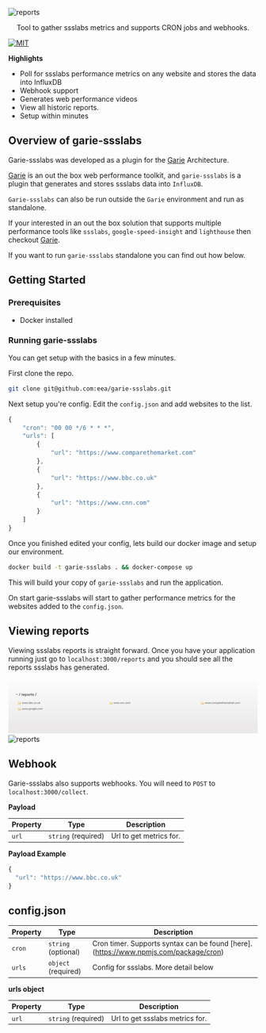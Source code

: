 ![reports](./screenshots/ssslabs-logo.png 'Reports')

<p align="center">
  <p align="center">Tool to gather ssslabs metrics and supports CRON jobs and webhooks.<p>
    <a href="https://opensource.org/licenses/MIT"><img src="https://img.shields.io/badge/License-MIT-yellow.svg" alt="MIT"></a>
  </p>
</p>

**Highlights**

-   Poll for ssslabs performance metrics on any website and stores the data into InfluxDB
-   Webhook support
-   Generates web performance videos
-   View all historic reports.
-   Setup within minutes

## Overview of garie-ssslabs

Garie-ssslabs was developed as a plugin for the [Garie](https://github.com/boyney123/garie) Architecture.

[Garie](https://github.com/boyney123/garie) is an out the box web performance toolkit, and `garie-ssslabs` is a plugin that generates and stores ssslabs data into `InfluxDB`.

`Garie-ssslabs` can also be run outside the `Garie` environment and run as standalone.

If your interested in an out the box solution that supports multiple performance tools like `ssslabs`, `google-speed-insight` and `lighthouse` then checkout [Garie](https://github.com/boyney123/garie).

If you want to run `garie-ssslabs` standalone you can find out how below.

## Getting Started

### Prerequisites

-   Docker installed

### Running garie-ssslabs

You can get setup with the basics in a few minutes.

First clone the repo.

```sh
git clone git@github.com:eea/garie-ssslabs.git
```

Next setup you're config. Edit the `config.json` and add websites to the list.

```javascript
{
	"cron": "00 00 */6 * * *",
	"urls": [
		{
			"url": "https://www.comparethemarket.com"
		},
		{
			"url": "https://www.bbc.co.uk"
		},
		{
			"url": "https://www.cnn.com"
		}
	]
}
```

Once you finished edited your config, lets build our docker image and setup our environment.

```sh
docker build -t garie-ssslabs . && docker-compose up
```

This will build your copy of `garie-ssslabs` and run the application.

On start garie-ssslabs will start to gather performance metrics for the websites added to the `config.json`.

## Viewing reports

Viewing ssslabs reports is straight forward. Once you have your application running just go to `localhost:3000/reports` and you should see all the reports ssslabs has generated.

![reports](./screenshots/reports.png 'Reports')
![reports](./screenshots/ssslabs.gif 'Reports')

## Webhook

Garie-ssslabs also supports webhooks. You will need to `POST` to `localhost:3000/collect`.

**Payload**

| Property | Type                | Description             |
| -------- | ------------------- | ----------------------- |
| `url`    | `string` (required) | Url to get metrics for. |

**Payload Example**

```javascript
{
  "url": "https://www.bbc.co.uk"
}
```

## config.json

| Property | Type                | Description                                                                          |
| -------- | ------------------- | ------------------------------------------------------------------------------------ |
| `cron`   | `string` (optional) | Cron timer. Supports syntax can be found [here].(https://www.npmjs.com/package/cron) |
| `urls`   | `object` (required) | Config for ssslabs. More detail below                                            |

**urls object**

| Property | Type                | Description                         |
| -------- | ------------------- | ----------------------------------- |
| `url`    | `string` (required) | Url to get ssslabs metrics for. |
